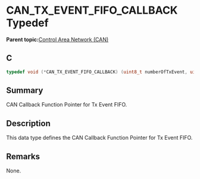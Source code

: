 # CAN\_TX\_EVENT\_FIFO\_CALLBACK Typedef

**Parent topic:**[Control Area Network \(CAN\)](GUID-B5AC476B-B06A-4C89-AB15-1BB515862877.md)

## C

```c
typedef void (*CAN_TX_EVENT_FIFO_CALLBACK) (uint8_t numberOfTxEvent, uintptr_t contextHandle);

```

## Summary

CAN Callback Function Pointer for Tx Event FIFO.

## Description

This data type defines the CAN Callback Function Pointer for Tx Event FIFO.

## Remarks

None.

